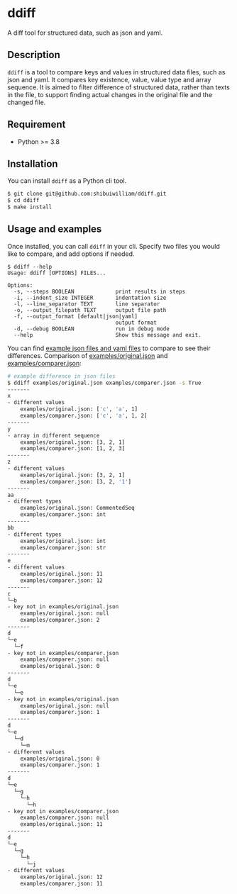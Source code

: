 # ddiff

A diff tool for structured data, such as json and yaml.

## Description

`ddiff` is a tool to compare keys and values in structured data files, such as json and yaml.
It compares key existence, value, value type and array sequence. It is aimed to filter difference of structured data, rather than texts in the file, to support finding actual changes in the original file and the changed file.

## Requirement

- Python >= 3.8

## Installation

You can install `ddiff` as a Python cli tool.

```sh
$ git clone git@github.com:shibuiwilliam/ddiff.git
$ cd ddiff
$ make install
```

## Usage and examples

Once installed, you can call `ddiff` in your cli.
Specify two files you would like to compare, and add options if needed.

```
$ ddiff --help
Usage: ddiff [OPTIONS] FILES...

Options:
  -s, --steps BOOLEAN             print results in steps
  -i, --indent_size INTEGER       indentation size
  -l, --line_separator TEXT       line separator
  -o, --output_filepath TEXT      output file path
  -f, --output_format [default|json|yaml]
                                  output format
  -d, --debug BOOLEAN             run in debug mode
  --help                          Show this message and exit.
```

You can find [example json files and yaml files](https://github.com/shibuiwilliam/ddiff/tree/main/examples) to compare to see their differences.
Comparison of [examples/original.json](./examples/original.json) and [examples/comparer.json](./examples/comparer.json):

```sh
# example difference in json files
$ ddiff examples/original.json examples/comparer.json -s True
-------
x
- different values
    examples/original.json: ['c', 'a', 1]
    examples/comparer.json: ['c', 'a', 1, 2]
-------
y
- array in different sequence
    examples/original.json: [3, 2, 1]
    examples/comparer.json: [1, 2, 3]
-------
z
- different values
    examples/original.json: [3, 2, 1]
    examples/comparer.json: [3, 2, '1']
-------
aa
- different types
    examples/original.json: CommentedSeq
    examples/comparer.json: int
-------
bb
- different types
    examples/original.json: int
    examples/comparer.json: str
-------
e
- different values
    examples/original.json: 11
    examples/comparer.json: 12
-------
c
└─b
- key not in examples/original.json
    examples/original.json: null
    examples/comparer.json: 2
-------
d
└─e
  └─f
- key not in examples/comparer.json
    examples/comparer.json: null
    examples/original.json: 0
-------
d
└─e
  └─e
- key not in examples/original.json
    examples/original.json: null
    examples/comparer.json: 1
-------
d
└─e
  └─d
    └─m
- different values
    examples/original.json: 0
    examples/comparer.json: 1
-------
d
└─e
  └─g
    └─h
      └─h
- key not in examples/comparer.json
    examples/comparer.json: null
    examples/original.json: 11
-------
d
└─e
  └─g
    └─h
      └─j
- different values
    examples/original.json: 12
    examples/comparer.json: 11
```

